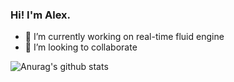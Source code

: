 ### Hi! I'm Alex.

- 🔭 I’m currently working on real-time fluid engine
- 👯 I’m looking to collaborate

![Anurag's github stats](https://github-readme-stats.vercel.app/api?username=pudnax&show_icons=true&theme=radical)

<!--
**pudnax/pudnax** is a ✨ _special_ ✨ repository because its `README.md` (this file) appears on your GitHub profile.

Here are some ideas to get you started:

- 🔭 I’m currently working on ...
- 🌱 I’m currently learning ...
- 👯 I’m looking to collaborate on ...
- 🤔 I’m looking for help with ...
- 💬 Ask me about ...
- 📫 How to reach me: ...
- 😄 Pronouns: ...
- ⚡ Fun fact: ...
-->
